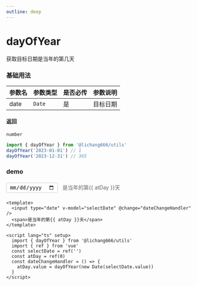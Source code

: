 ```yaml
---
outline: deep
---
```


# dayOfYear

获取目标日期是当年的第几天

### 基础用法

| 参数名 | 参数类型 | 是否必传 | 参数说明 |
| ------ | -------- | -------- | -------- |
| date   | `Date`   | 是       | 目标日期 |

#### 返回

`number`

```ts
import { dayOfYear } from '@lichang666/utils'
dayOfYear('2023-01-01') // 1
dayOfYear('2023-12-31') // 365
```

### demo

<div class="example-box">
    <input type="date" class="date-selecter" v-model="selectDate" @change="dateChangeHandler" />
    <span class="date-show"> 是当年的第{{ atDay }}天 </span>
</div>

<script lang="ts" setup>
    import {dayOfYear} from '@lichang666/utils'
    import {ref} from 'vue'
    const selectDate = ref('')
    const atDay = ref(0)
    const dateChangeHandler = ()=>{
        atDay.value = dayOfYear(new Date(selectDate.value))
    }
</script>

```vue
<template>
  <input type="date" v-model="selectDate" @change="dateChangeHandler" />
  <span>是当年的第{{ atDay }}天</span>
</template>

<script lang="ts" setup>
  import { dayOfYear } from '@lichang666/utils'
  import { ref } from 'vue'
  const selectDate = ref('')
  const atDay = ref(0)
  const dateChangeHandler = () => {
    atDay.value = dayOfYear(new Date(selectDate.value))
  }
</script>
```

<style scoped>
.example-box{
   margin:20px 0;
}
.date-selecter{
    border:1px solid #ccc;
    border-radius: 4px;
    padding: 4px 8px;
}
.date-show{
    margin-left: 8px;
    color: #666;
}
</style>
